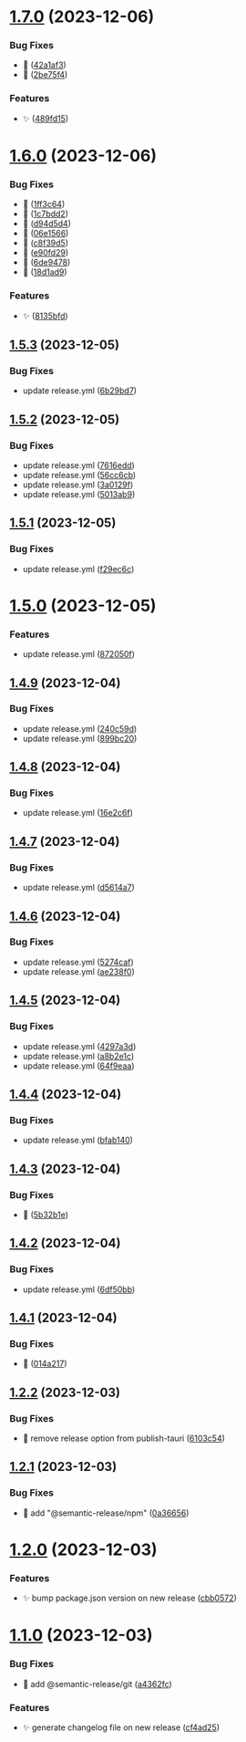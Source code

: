 # [1.7.0](https://github.com/knownasnaffy/tauri-release-test/compare/v1.6.0...v1.7.0) (2023-12-06)


### Bug Fixes

* :bug: ([42a1af3](https://github.com/knownasnaffy/tauri-release-test/commit/42a1af3a98f487aef85a9b0a5daed6b4635f7898))
* :bug: ([2be75f4](https://github.com/knownasnaffy/tauri-release-test/commit/2be75f4eb3f06f426efebfc6df10b8c97241b2aa))


### Features

* :sparkles: ([489fd15](https://github.com/knownasnaffy/tauri-release-test/commit/489fd153f34e3a73f3c490f1d808875b43f8b7d5))

# [1.6.0](https://github.com/knownasnaffy/tauri-release-test/compare/v1.5.3...v1.6.0) (2023-12-06)


### Bug Fixes

* :bug: ([1ff3c64](https://github.com/knownasnaffy/tauri-release-test/commit/1ff3c64872efb2140cb6c24340c45e384b7bee5f))
* :bug: ([1c7bdd2](https://github.com/knownasnaffy/tauri-release-test/commit/1c7bdd2d9440bca15970e43ae14422ea25a53650))
* :bug: ([d94d5d4](https://github.com/knownasnaffy/tauri-release-test/commit/d94d5d4f4d8c376baeea9e257a72fc9206c0eb52))
* :bug: ([06e1566](https://github.com/knownasnaffy/tauri-release-test/commit/06e15667df1ca7b019b0010aa426dd05771fe633))
* :bug: ([c8f39d5](https://github.com/knownasnaffy/tauri-release-test/commit/c8f39d5eed0a103077c1f18224f1124ed1edcfc7))
* :bug: ([e90fd29](https://github.com/knownasnaffy/tauri-release-test/commit/e90fd290245178066a7214f89cf49d3e7d90a86f))
* :bug: ([6de9478](https://github.com/knownasnaffy/tauri-release-test/commit/6de9478c6b7a5402258a65be4153e2f68c30647a))
* :bug: ([18d1ad9](https://github.com/knownasnaffy/tauri-release-test/commit/18d1ad994e26cea46f71babd1ef8cfb1c0a0d244))


### Features

* :sparkles: ([8135bfd](https://github.com/knownasnaffy/tauri-release-test/commit/8135bfdc1f7c2b55f6d3922d27d147af05df02bf))

## [1.5.3](https://github.com/knownasnaffy/tauri-release-test/compare/v1.5.2...v1.5.3) (2023-12-05)


### Bug Fixes

* update release.yml ([6b29bd7](https://github.com/knownasnaffy/tauri-release-test/commit/6b29bd7eaa8f78ffd37c6ab214b00aef6819f3dd))

## [1.5.2](https://github.com/knownasnaffy/tauri-release-test/compare/v1.5.1...v1.5.2) (2023-12-05)


### Bug Fixes

* update release.yml ([7616edd](https://github.com/knownasnaffy/tauri-release-test/commit/7616edd4ddbd7103a85db05d9cc05bfe0f013aab))
* update release.yml ([56cc6cb](https://github.com/knownasnaffy/tauri-release-test/commit/56cc6cb2d2f24b848ec7bde89524055e4db51b1c))
* update release.yml ([3a0129f](https://github.com/knownasnaffy/tauri-release-test/commit/3a0129f9a06ed83b0547b7876bfe04c92ac80f67))
* update release.yml ([5013ab9](https://github.com/knownasnaffy/tauri-release-test/commit/5013ab945379d24e322cc91e06b473900525722a))

## [1.5.1](https://github.com/knownasnaffy/tauri-release-test/compare/v1.5.0...v1.5.1) (2023-12-05)


### Bug Fixes

* update release.yml ([f29ec6c](https://github.com/knownasnaffy/tauri-release-test/commit/f29ec6c5f8be084c4afd2180d9a950b87410bad0))

# [1.5.0](https://github.com/knownasnaffy/tauri-release-test/compare/v1.4.9...v1.5.0) (2023-12-05)


### Features

* update release.yml ([872050f](https://github.com/knownasnaffy/tauri-release-test/commit/872050fb67bfd2a54a3c5f011ced51f2b58d092c))

## [1.4.9](https://github.com/knownasnaffy/tauri-release-test/compare/v1.4.8...v1.4.9) (2023-12-04)


### Bug Fixes

* update release.yml ([240c59d](https://github.com/knownasnaffy/tauri-release-test/commit/240c59df236b850170fa45cc23b4c05b1d8d408d))
* update release.yml ([899bc20](https://github.com/knownasnaffy/tauri-release-test/commit/899bc2032e55864b47be90f2f6ade376e4afad43))

## [1.4.8](https://github.com/knownasnaffy/tauri-release-test/compare/v1.4.7...v1.4.8) (2023-12-04)


### Bug Fixes

* update release.yml ([16e2c6f](https://github.com/knownasnaffy/tauri-release-test/commit/16e2c6f53d097e8017c1ca84abe2b2d771887b6f))

## [1.4.7](https://github.com/knownasnaffy/tauri-release-test/compare/v1.4.6...v1.4.7) (2023-12-04)


### Bug Fixes

* update release.yml ([d5614a7](https://github.com/knownasnaffy/tauri-release-test/commit/d5614a7400e4615d8e15abe294a5cbb411b21bd2))

## [1.4.6](https://github.com/knownasnaffy/tauri-release-test/compare/v1.4.5...v1.4.6) (2023-12-04)


### Bug Fixes

* update release.yml ([5274caf](https://github.com/knownasnaffy/tauri-release-test/commit/5274caf86432872827aa2fb44f5e91e18a69f0bb))
* update release.yml ([ae238f0](https://github.com/knownasnaffy/tauri-release-test/commit/ae238f014b958f66f93d08dc5faab92a2ee37e28))

## [1.4.5](https://github.com/knownasnaffy/tauri-release-test/compare/v1.4.4...v1.4.5) (2023-12-04)


### Bug Fixes

* update release.yml ([4297a3d](https://github.com/knownasnaffy/tauri-release-test/commit/4297a3dd5d7897d35897c101a65bed8833c54a1e))
* update release.yml ([a8b2e1c](https://github.com/knownasnaffy/tauri-release-test/commit/a8b2e1c9f16c1225b55ebf3696ea87c94c7079cd))
* update release.yml ([64f9eaa](https://github.com/knownasnaffy/tauri-release-test/commit/64f9eaa742600d1c4198ba6b091128284c2df107))

## [1.4.4](https://github.com/knownasnaffy/tauri-release-test/compare/v1.4.3...v1.4.4) (2023-12-04)


### Bug Fixes

* update release.yml ([bfab140](https://github.com/knownasnaffy/tauri-release-test/commit/bfab1407ffb8e537ee526832db51494fc062378b))

## [1.4.3](https://github.com/knownasnaffy/tauri-release-test/compare/v1.4.2...v1.4.3) (2023-12-04)


### Bug Fixes

* :bug: ([5b32b1e](https://github.com/knownasnaffy/tauri-release-test/commit/5b32b1e005e0e3ba4e7d71b511ffe4da85772204))

## [1.4.2](https://github.com/knownasnaffy/tauri-release-test/compare/v1.4.1...v1.4.2) (2023-12-04)


### Bug Fixes

* update release.yml ([6df50bb](https://github.com/knownasnaffy/tauri-release-test/commit/6df50bbe2a8704d6c8d7f983e1fbbc39da91582d))

## [1.4.1](https://github.com/knownasnaffy/tauri-release-test/compare/v1.4.0...v1.4.1) (2023-12-04)


### Bug Fixes

* :bug: ([014a217](https://github.com/knownasnaffy/tauri-release-test/commit/014a2176979b49beab323763eac83598e544922a))

## [1.2.2](https://github.com/knownasnaffy/tauri-release-test/compare/v1.2.1...v1.2.2) (2023-12-03)


### Bug Fixes

* :bug: remove release option from publish-tauri ([6103c54](https://github.com/knownasnaffy/tauri-release-test/commit/6103c54f3208029b7d73265a14a9acb87468890b))

## [1.2.1](https://github.com/knownasnaffy/tauri-release-test/compare/v1.2.0...v1.2.1) (2023-12-03)


### Bug Fixes

* :bug: add "@semantic-release/npm" ([0a36656](https://github.com/knownasnaffy/tauri-release-test/commit/0a36656e706f98e61773faaa1937a1d4905a2463))

# [1.2.0](https://github.com/knownasnaffy/tauri-release-test/compare/v1.1.0...v1.2.0) (2023-12-03)


### Features

* :sparkles: bump package.json version on new release ([cbb0572](https://github.com/knownasnaffy/tauri-release-test/commit/cbb0572161028cad62a8ef133bde2ff8829d7b63))

# [1.1.0](https://github.com/knownasnaffy/tauri-release-test/compare/v1.0.1...v1.1.0) (2023-12-03)


### Bug Fixes

* :bug: add @semantic-release/git ([a4362fc](https://github.com/knownasnaffy/tauri-release-test/commit/a4362fcc0b841ac0a12288c17620c6b30d634281))


### Features

* :sparkles: generate changelog file on new release ([cf4ad25](https://github.com/knownasnaffy/tauri-release-test/commit/cf4ad25c2acb6f355bf4800678f79300b3d1feb6))
